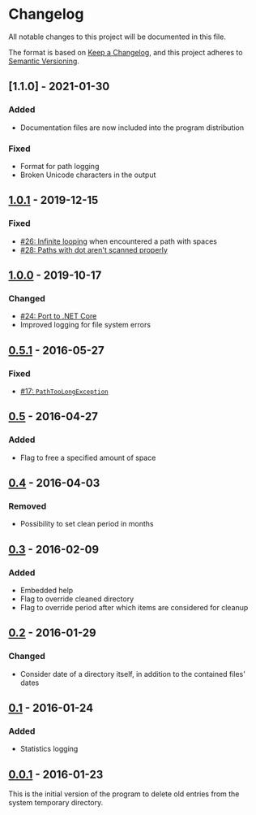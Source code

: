 ﻿# Changelog
All notable changes to this project will be documented in this file.

The format is based on [Keep a Changelog](https://keepachangelog.com/en/1.0.0/),
and this project adheres to [Semantic
Versioning](https://semver.org/spec/v2.0.0.html).

## [1.1.0] - 2021-01-30
### Added
- Documentation files are now included into the program distribution

### Fixed
- Format for path logging
- Broken Unicode characters in the output

## [1.0.1] - 2019-12-15
### Fixed
- [#26: Infinite looping](https://github.com/ForNeVeR/Vacuum/issues/26) when
  encountered a path with spaces
- [#28: Paths with dot aren't scanned
  properly](https://github.com/ForNeVeR/Vacuum/issues/28)

## [1.0.0] - 2019-10-17
### Changed
- [#24: Port to .NET Core](https://github.com/ForNeVeR/Vacuum/issues/24)
- Improved logging for file system errors

## [0.5.1] - 2016-05-27
### Fixed
- [#17: `PathTooLongException`](https://github.com/ForNeVeR/Vacuum/issues/17)

## [0.5] - 2016-04-27
### Added
- Flag to free a specified amount of space

## [0.4] - 2016-04-03
### Removed
- Possibility to set clean period in months

## [0.3] - 2016-02-09
### Added
- Embedded help
- Flag to override cleaned directory
- Flag to override period after which items are considered for cleanup

## [0.2] - 2016-01-29
### Changed
- Consider date of a directory itself, in addition to the contained files' dates

## [0.1] - 2016-01-24
### Added
- Statistics logging

## [0.0.1] - 2016-01-23
This is the initial version of the program to delete old entries from the system
temporary directory.

[0.0.1]: https://github.com/ForNeVeR/Vacuum/releases/tag/0.0.1
[0.1]: https://github.com/ForNeVeR/Vacuum/compare/0.0.1...0.1
[0.2]: https://github.com/ForNeVeR/Vacuum/compare/0.1...0.2
[0.3]: https://github.com/ForNeVeR/Vacuum/compare/0.2...0.3
[0.4]: https://github.com/ForNeVeR/Vacuum/compare/0.3...0.4
[0.5]: https://github.com/ForNeVeR/Vacuum/compare/0.4...0.5
[0.5.1]: https://github.com/ForNeVeR/Vacuum/compare/0.5...0.5.1
[1.0.0]: https://github.com/ForNeVeR/Vacuum/compare/0.5.1...1.0.0
[1.0.1]: https://github.com/ForNeVeR/Vacuum/compare/1.0.0...1.0.1
[1.1]: https://github.com/ForNeVeR/Vacuum/compare/1.0.1...v1.1
[Unreleased]: https://github.com/ForNeVeR/Vacuum/compare/v1.1...HEAD
